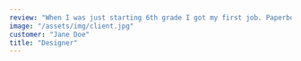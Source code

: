```yaml
---
review: "When I was just starting 6th grade I got my first job. Paperboy! Boy, was I excited. At that time I had spent a lot of time actually playing the video official."
image: "/assets/img/client.jpg"
customer: "Jane Doe"
title: "Designer"
---
```

